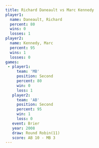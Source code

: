 ```yaml
---
title: Richard Daneault vs Marc Kennedy
player1:                 
  name: Daneault, Richard
  percent: 80            
  wins: 0                
  losses: 1              
player2:                 
  name: Kennedy, Marc    
  percent: 95            
  wins: 1                
  losses: 0              
games:
 - player1:          
     team: 'MB'      
     position: Second
     percent: 80     
     win: 0          
     loss: 1         
   player2:          
     team: 'AB'      
     position: Second
     percent: 95     
     win: 1          
     loss: 0         
   event: Brier         
   year: 2008           
   draw: Round Robin(11)
   score: AB 10 - MB 3  
---
```

